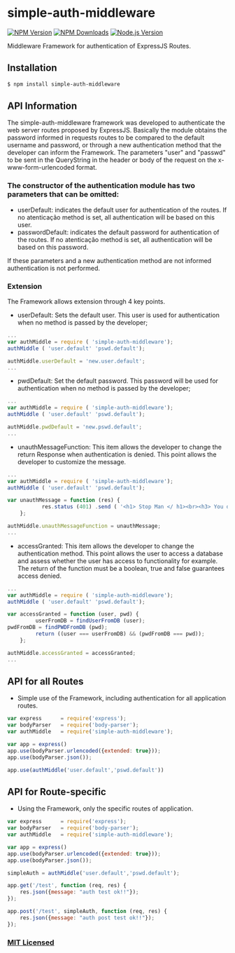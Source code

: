# simple-auth-middleware

[![NPM Version][npm-image]][npm-url]
[![NPM Downloads][downloads-image]][downloads-url]
[![Node.js Version][node-version-image]][node-version-url]

Middleware Framework for authentication of ExpressJS Routes.

## Installation

```sh
$ npm install simple-auth-middleware
```

## API Information
The simple-auth-middleware framework was developed to authenticate the web server routes proposed by ExpressJS.
Basically the module obtains the password informed in requests routes to be compared to the default username and password, or through a new authentication method that the developer can inform the Framework.
The parameters "user" and "passwd" to be sent in the QueryString in the header or body of the request on the x-www-form-urlencoded format.

### The constructor of the authentication module has two parameters that can be omitted:
 - userDefault: indicates the default user for authentication of the routes. If no atenticação method is set, all authentication will be based on this user.
 - passwordDefault: indicates the default password for authentication of the routes. If no atenticação method is set, all authentication will be based on this password.

If these parameters and a new authentication method are not informed authentication is not performed.

### Extension
The Framework allows extension through 4 key points.
 - userDefault: Sets the default user. This user is used for authentication when no method is passed by the developer;
```js
...
var authMiddle = require ( 'simple-auth-middleware');
authMiddle ( 'user.default' 'pswd.default');

authMiddle.userDefault = 'new.user.default';
...
```

 - pwdDefault: Set the default password. This password will be used for authentication when no method is passed by the developer;
```js
...
var authMiddle = require ( 'simple-auth-middleware');
authMiddle ( 'user.default' 'pswd.default');

authMiddle.pwdDefault = 'new.pswd.default';
...
```

 - unauthMessageFunction: This item allows the developer to change the return Response when authentication is denied. This point allows the developer to customize the message.
```js
...
var authMiddle = require ( 'simple-auth-middleware');
authMiddle ( 'user.default' 'pswd.default');

var unauthMessage = function (res) {
           res.status (401) .send ( '<h1> Stop Man </ h1><br><h3> You do not have the password, you can not enter <h3>.');
    };

authMiddle.unauthMessageFunction = unauthMessage;
...
```
- accessGranted: This item allows the developer to change the authentication method. This point allows the user to access a database and assess whether the user has access to functionality for example. The return of the function must be a boolean, true and false guarantees access denied.
```js
...
var authMiddle = require ( 'simple-auth-middleware');
authMiddle ( 'user.default' 'pswd.default');

var accessGranted = function (user, pwd) {
         userFromDB = findUserFromDB (user);
pwdFromDB = findPWDFromDB (pwd);
         return ((user === userFromDB) && (pwdFromDB === pwd));
    };

authMiddle.accessGranted = accessGranted;
...
```

## API for all Routes

- Simple use of the Framework, including authentication for all application routes.

```js
var express      = require('express');
var bodyParser   = require('body-parser');
var authMiddle   = require('simple-auth-middleware');

var app = express()
app.use(bodyParser.urlencoded({extended: true}));
app.use(bodyParser.json());

app.use(authMiddle('user.default','pswd.default'))
```

## API for Route-specific

- Using the Framework, only the specific routes of application.

```js
var express      = require('express');
var bodyParser   = require('body-parser');
var authMiddle   = require('simple-auth-middleware');

var app = express()
app.use(bodyParser.urlencoded({extended: true}));
app.use(bodyParser.json());

simpleAuth = authMiddle('user.default','pswd.default');

app.get('/test', function (req, res) {
    res.json({message: "auth test ok!!"});
});

app.post('/test', simpleAuth, function (req, res) {
    res.json({message: "auth post test ok!!"});
});

```

### [MIT Licensed](LICENSE)

[npm-image]: https://img.shields.io/npm/v/simple-auth-middleware.svg
[npm-url]: https://npmjs.org/package/simple-auth-middleware
[node-version-image]: https://img.shields.io/node/v/simple-auth-middleware.svg
[node-version-url]: https://nodejs.org/en/download
[downloads-image]: https://img.shields.io/npm/dm/simple-auth-middleware.svg
[downloads-url]: https://npmjs.org/package/simple-auth-middleware
